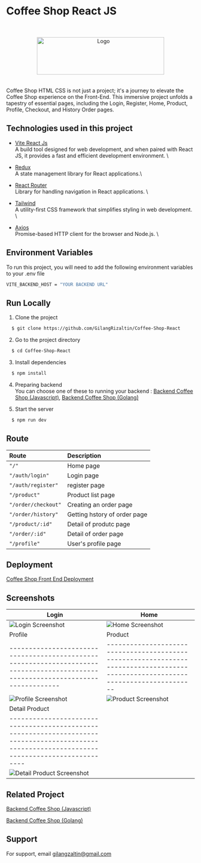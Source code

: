 # Coffee Shop React JS

<br>
<br>
<div align="center">
  <img src="https://res.cloudinary.com/doncmmfaa/image/upload/v1705476586/samples/Frame_13_ksk8wi.png" alt="Logo" width="340" height="100"/>
</div>
<br>
<br>
Coffee Shop HTML CSS is not just a project; it's a journey to elevate the Coffee Shop experience on the Front-End. This immersive project unfolds a tapestry of essential pages, including the Login, Register, Home, Product, Profile, Checkout, and History Order pages.

## Technologies used in this project

- [Vite React Js](https://vitejs.dev/guide/) \
  A build tool designed for web development, and when paired with React JS, it provides a fast and efficient development environment. \

- [Redux](https://react-redux.js.org/introduction/getting-started) \
  A state management library for React applications.\

- [React Router](https://reactrouter.com/en/main/start/overview) \
  Library for handling navigation in React applications. \

- [Tailwind](https://tailwindcss.com/docs/installation) \
  A utility-first CSS framework that simplifies styling in web development. \

- [Axios](https://axios-http.com/docs/intro) \
  Promise-based HTTP client for the browser and Node.js. \

## Environment Variables

To run this project, you will need to add the following environment variables to your .env file

```bash
VITE_BACKEND_HOST = "YOUR BACKEND URL"
```

## Run Locally

1. Clone the project

```bash
  $ git clone https://github.com/GilangRizaltin/Coffee-Shop-React
```

2. Go to the project directory

```bash
  $ cd Coffee-Shop-React
```

3. Install dependencies

```bash
  $ npm install
```

4. Preparing backend \
   You can choose one of these to running your backend : [Backend Coffee Shop (Javascript)](https://github.com/GilangRizaltin/CoffeeShop), [Backend Coffee Shop (Golang)](https://github.com/GilangRizaltin/backend-golang)

5. Start the server

```bash
  $ npm run dev
```

## Route

| Route               | Description                  |
| :------------------ | :--------------------------- |
| `"/"`               | Home page                    |
| `"/auth/login"`     | Login page                   |
| `"/auth/register"`  | register page                |
| `"/product"`        | Product list page            |
| `"/order/checkout"` | Creating an order page       |
| `"/order/history"`  | Getting hstory of order page |
| `"/product/:id"`    | Detail of produtc page       |
| `"/order/:id"`      | Detail of order page         |
| `"/profile"`        | User's profile page          |

## Deployment

[Coffee Shop Front End Deployment](https://master--coffeeshop-gilang.netlify.app/)

## Screenshots

| Login                                                                                                                                          | Home                                                                                                                             |
| ---------------------------------------------------------------------------------------------------------------------------------------------- | -------------------------------------------------------------------------------------------------------------------------------- |
| ![Login Screenshot](https://res.cloudinary.com/doncmmfaa/image/upload/v1705515214/Coffee%20Shop/login-coffeeshop_nv1odl.png)                   | ![Home Screenshot](https://res.cloudinary.com/doncmmfaa/image/upload/v1705515213/Coffee%20Shop/home-coffeeshop_dbk8a0.png)       |
| Profile                                                                                                                                        | Product                                                                                                                          |
| --------------------------------------------------------------------------------------------------------------------------------               | -------------------------------------------------------------------------------------------------------------------------------- |
| ![Profile Screenshot](https://res.cloudinary.com/doncmmfaa/image/upload/v1705515209/Coffee%20Shop/profile-coffeeshop_vibg7i.png)               | ![Product Screenshot](https://res.cloudinary.com/doncmmfaa/image/upload/v1705515210/Coffee%20Shop/product-coffeeshop_hpiwsp.png) |
| Detail Product                                                                                                                                 |
| ---------------------------------------------------------------------------------------------------------------------------------------------- |
| ![Detail Product Screenshot](https://res.cloudinary.com/doncmmfaa/image/upload/v1705515210/Coffee%20Shop/product-detail-coffeeshop_yrn2sh.png) |

## Related Project

[Backend Coffee Shop (Javascript)](https://github.com/GilangRizaltin/CoffeeShop)

[Backend Coffee Shop (Golang)](https://github.com/GilangRizaltin/backend-golang)

## Support

For support, email gilangzaltin@gmail.com
